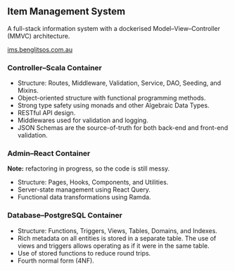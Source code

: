 ## Item Management System

A full-stack information system with a dockerised <!-- Model&ndash; -->Model&ndash;View&ndash;Controller (MMVC) architecture.

[ims.benglitsos.com.au](https://ims.benglitsos.com.au/)

### Controller&ndash;Scala Container

* Structure: Routes, Middleware, Validation, Service, DAO, Seeding, and Mixins.
* Object-oriented structure with functional programming methods.
* Strong type safety using monads and other Algebraic Data Types.
* RESTful API design.
* Middlewares used for validation and logging.
* JSON Schemas are the source-of-truth for both back-end and front-end validation.

### Admin&ndash;React Container

**Note:** refactoring in progress, so the code is still messy.

* Structure: Pages, Hooks, Components, and Utilities.
* Server-state management using React Query.
* Functional data transformations using Ramda.

### Database&ndash;PostgreSQL Container

* Structure: Functions, Triggers, Views, Tables, Domains, and Indexes.
* Rich metadata on all entities is stored in a separate table. The use of views and triggers allows operating as if it were in the same table.
* Use of stored functions to reduce round trips.
* Fourth normal form (4NF).

<!-- ### Session&ndash;Redis Container -->
<!--  -->
<!-- * Stores user-login sessions -->
